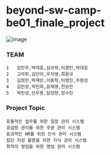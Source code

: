 # beyond-sw-camp-be01_finale_project

![image](https://github.com/beyond-sw-camp/beyond-sw-camp-be01_finale_project/assets/87309910/09f5813a-90ea-4908-87ee-ae5e3f594842)

### TEAM
```
1	김민우,박대호,심규혁,이경민,박대호	
2	고라희,김단아,우지영,최원규	
3	김정민,박재린,이동혁,이영진,주현성
4	김민성,박민희,윤채영,전승민	
5	박민성,안우용,임성현,정수민
```

### Project Topic
```
효율적인 업무를 위한 일정 관리 시스템
공급망 관리를 위한 주문 관리 시스템
효과적인 HR를 위한 인사 관리 시스템
집단 지성 활용을 위한 지식 관리 시스템
최적의 영업을 위한 영업 관리 시스템
```
